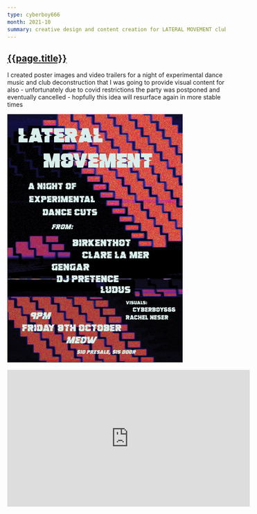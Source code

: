 ```yaml
---
type: cyberboy666
month: 2021-10
summary: creative design and content creation for LATERAL MOVEMENT club night [CANCELLED]
---
```


## [ {{page.title}} ]({{page.url}})

I created poster images and video trailers for a night of experimental dance music and club deconstruction that I was going to provide visual content for also - unfortunately due to covid restrictions the party was postponed and eventually cancelled - hopfully this idea will resurface again in more stable times



![image](/images/cyberboy666/lat_mov.png)


<iframe width="560" height="315" src="https://www.youtube.com/embed/8RvLf1JSoSI" title="YouTube video player" frameborder="0" allow="accelerometer; autoplay; clipboard-write; encrypted-media; gyroscope; picture-in-picture" allowfullscreen></iframe>
